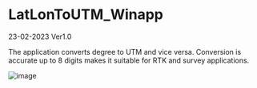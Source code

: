 # LatLonToUTM_Winapp 

23-02-2023      Ver1.0

The application converts degree to UTM and vice versa. 
Conversion is accurate up to 8 digits makes it suitable for RTK and 
survey applications.

![image](https://user-images.githubusercontent.com/92679540/220957658-b99a621e-8ef2-4ce2-83f0-67575c53a05f.png)


